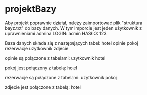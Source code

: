 # projektBazy
Aby projekt poprawnie działał, należy zaimportować plik "struktura bayz.txt" do bazy danych.
W tym imporcie jest jeden użytkownik z uprawnieniami admina
LOGIN: admin
HASŁO: 123

Baza danych składa się z następujących tabel:
hotel
opinie
pokoj
rezerwacje
uzytkownik
zdjecie

opinie są połączone z tabelami:
uzytkownik
hotel

pokoj jest połączony z tabelą:
hotel

rezerwacje są połączone z tabelami:
uzytkownik
pokoj

zdjecie jest połączone z tabelą:
hotel